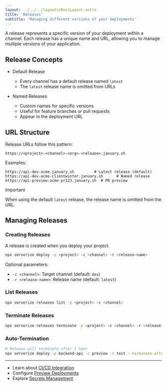 ```yaml
---
layout: ../../../layouts/DocsLayout.astro
title: 'Releases'
subtitle: 'Managing different versions of your deployments'
---
```


A release represents a specific version of your deployment within a channel. Each release has a unique name and URL, allowing you to manage multiple versions of your application.

## Release Concepts

- Default Release

  - Every channel has a default release named `latest`
  - The `latest` release name is omitted from URLs

- Named Releases
  - Custom names for specific versions
  - Useful for feature branches or pull requests
  - Appear in the deployment URL

## URL Structure

Release URLs follow this pattern:

```
https://<project>-<channel>-<org>-<release>.january.sh
```

Examples:

```
https://api-dev-acme.january.sh         # Latest release (default)
https://api-dev-acme-clientwinter.january.sh      # Named release
https://api-preview-acme-pr123.january.sh  # PR preview
```

> [!IMPORTANT]
> When using the default `latest` release, the release name is omitted from the URL.

## Managing Releases

### Creating Releases

A release is created when you deploy your project.

```sh frame=none
npx serverize deploy -p <project> -c <channel> -r <release-name>
```

Optional parameters:

- `-c <channel>`: Target channel (default: `dev`)
- `-r <release-name>`: Release name (default: `latest`)

### List Releases

```sh frame=none
npx serverize releases list -p <project> -c <channel>
```

### Terminate Releases

```sh frame=none
npx serverize releases terminate -p <project> -c <channel> -r <release-name>
```

### Auto-Termination

```sh frame=none
# Release will terminate after 1 hour
npx serverize deploy -p backend-api -c preview -r test --terminate-after 1h
```

---

- Learn about [CI/CD Integration](../deploy/ci-cd)
- Configure [Preview Deployments](../deploy/deployment-previews)
- Explore [Secrets Management](./secrets)

